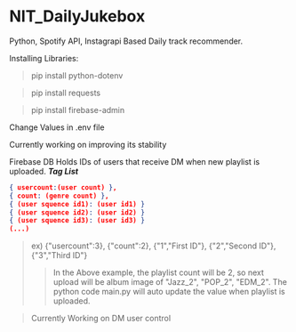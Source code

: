 # NIT_DailyJukebox

Python, Spotify API, Instagrapi Based Daily track recommender.

Installing Libraries:

> pip install python-dotenv

> pip install requests

> pip install firebase-admin

Change Values in .env file

Currently working on improving its stability

Firebase DB Holds IDs of users that receive DM when new playlist is uploaded.
**_Tag List_**

```json
{ usercount:(user count) },
{ count: (genre count) },
{ (user squence id1): (user id1) }
{ (user squence id2): (user id2) }
{ (user squence id3): (user id3) }
(...)
```

> ex) {"usercount":3}, {"count":2}, {"1","First ID"}, {"2","Second ID"}, {"3","Third ID"}
>
> > In the Above example, the playlist count will be 2, so next upload will be album image of "Jazz_2", "POP_2", "EDM_2". The python code main.py will auto update the value when playlist is uploaded.

> Currently Working on DM user control

